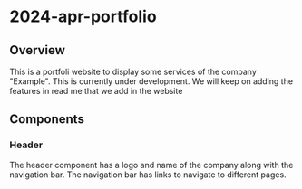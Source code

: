 # 2024-apr-portfolio


## Overview
This is a portfoli website to display some services of the company "Example". This is currently under development. We will keep on adding the features in read me that we add in the website


## Components

### Header
The header component has a logo and name of the company along with the navigation bar. The navigation bar has links to navigate to different pages.